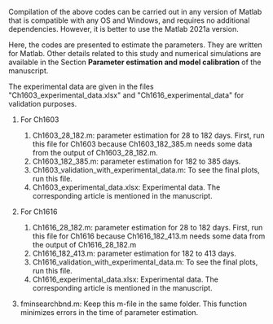 Compilation of the above codes can be carried out in any version of Matlab that is compatible with any OS  and Windows, and requires no additional dependencies. However, it is better to use the Matlab 2021a version.

Here, the codes are presented to estimate the parameters.   They are written for Matlab. Other details related to this study and numerical simulations  are  available in the Section **Parameter estimation and model calibration**  of  the  manuscript.

 The experimental data are given in the files "Ch1603_experimental_data.xlsx"  and "Ch1616_experimental_data"   for validation purposes.

 1. For Ch1603 
    1. Ch1603_28_182.m:  parameter estimation for  28 to 182 days. First, run this file for Ch1603 because Ch1603_182_385.m needs some data from the output of Ch1603_28_182.m.
    2. Ch1603_182_385.m:  parameter estimation for  182 to 385 days.
    3. Ch1603_validation_with_experimental_data.m: To see the final plots, run this file.
    4. Ch1603_experimental_data.xlsx:  Experimental data. The corresponding article is mentioned in the manuscript.

     
 2. For Ch1616
    1. Ch1616_28_182.m:  parameter estimation for  28 to 182 days. First, run this file for Ch1616 because Ch1616_182_413.m needs some data from the output of Ch1616_28_182.m
    2. Ch1616_182_413.m:  parameter estimation for  182 to 413 days.
    3. Ch1616_validation_with_experimental_data.m: To see the final plots, run this file.
    4. Ch1616_experimental_data.xlsx:  Experimental data. The corresponding article is mentioned in the manuscript.

 3. fminsearchbnd.m: Keep this m-file in the same folder. This function minimizes errors in the time of parameter estimation.
